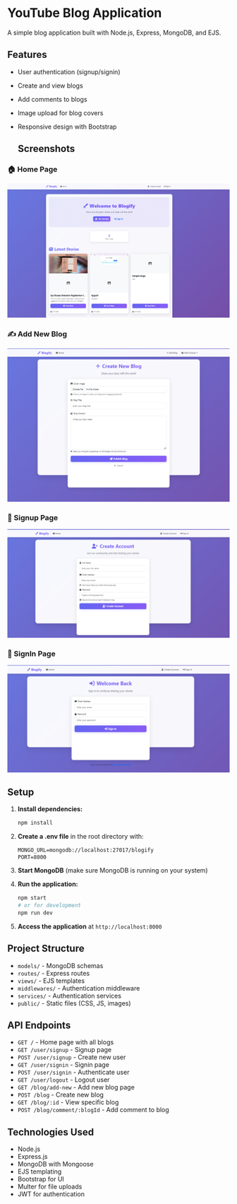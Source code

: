 # YouTube Blog Application

A simple blog application built with Node.js, Express, MongoDB, and EJS.

## Features

- User authentication (signup/signin)
- Create and view blogs
- Add comments to blogs
- Image upload for blog covers
- Responsive design with Bootstrap

  ## Screenshots

### 🏠 Home Page
![Home Page](./screenshots/HomePage.png)

### ✍️ Add New Blog
![Add Blog](./screenshots/Create_New_Blog.png)

### 👤 Signup Page
![Signup Page](./screenshots/Create_Account.png)

### 👤 SignIn Page
![SignIn Page](./screenshots/SignInPage.png)


## Setup

1. **Install dependencies:**
   ```bash
   npm install
   ```

2. **Create a .env file** in the root directory with:
   ```
   MONGO_URL=mongodb://localhost:27017/blogify
   PORT=8000
   ```

3. **Start MongoDB** (make sure MongoDB is running on your system)

4. **Run the application:**
   ```bash
   npm start
   # or for development
   npm run dev
   ```

5. **Access the application** at `http://localhost:8000`

## Project Structure

- `models/` - MongoDB schemas
- `routes/` - Express routes
- `views/` - EJS templates
- `middlewares/` - Authentication middleware
- `services/` - Authentication services
- `public/` - Static files (CSS, JS, images)

## API Endpoints

- `GET /` - Home page with all blogs
- `GET /user/signup` - Signup page
- `POST /user/signup` - Create new user
- `GET /user/signin` - Signin page
- `POST /user/signin` - Authenticate user
- `GET /user/logout` - Logout user
- `GET /blog/add-new` - Add new blog page
- `POST /blog` - Create new blog
- `GET /blog/:id` - View specific blog
- `POST /blog/comment/:blogId` - Add comment to blog

## Technologies Used

- Node.js
- Express.js
- MongoDB with Mongoose
- EJS templating
- Bootstrap for UI
- Multer for file uploads
- JWT for authentication 
